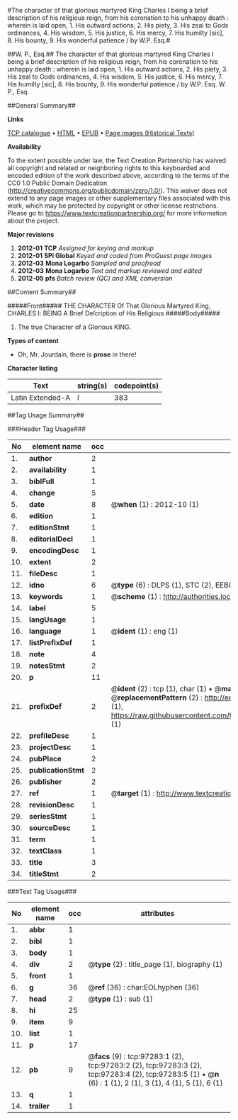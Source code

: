 #The character of that glorious martyred King Charles I being a brief description of his religious reign, from his coronation to his unhappy death : wherein is laid open, 1. His outward actions, 2. His piety, 3. His zeal to Gods ordinances, 4. His wisdom, 5. His justice, 6. His mercy, 7. His humilty [sic], 8. His bounty, 9. His wonderful patience / by W.P. Esq.#

##W. P., Esq.##
The character of that glorious martyred King Charles I being a brief description of his religious reign, from his coronation to his unhappy death : wherein is laid open, 1. His outward actions, 2. His piety, 3. His zeal to Gods ordinances, 4. His wisdom, 5. His justice, 6. His mercy, 7. His humilty [sic], 8. His bounty, 9. His wonderful patience / by W.P. Esq.
W. P., Esq.

##General Summary##

**Links**

[TCP catalogue](http://www.ota.ox.ac.uk/tcp/)  • 
[HTML](http://tei.it.ox.ac.uk/tcp/Texts-HTML/free/A54/A54100.html)  • 
[EPUB](http://tei.it.ox.ac.uk/tcp/Texts-EPUB/free/A54/A54100.epub) • 
[Page images (Historical Texts)](https://historicaltexts.jisc.ac.uk/eebo-13084382e)

**Availability**

To the extent possible under law, the Text Creation Partnership has waived all copyright and related or neighboring rights to this keyboarded and encoded edition of the work described above, according to the terms of the CC0 1.0 Public Domain Dedication (http://creativecommons.org/publicdomain/zero/1.0/). This waiver does not extend to any page images or other supplementary files associated with this work, which may be protected by copyright or other license restrictions. Please go to https://www.textcreationpartnership.org/ for more information about the project.

**Major revisions**

1. __2012-01__ __TCP__ *Assigned for keying and markup*
1. __2012-01__ __SPi Global__ *Keyed and coded from ProQuest page images*
1. __2012-03__ __Mona Logarbo__ *Sampled and proofread*
1. __2012-03__ __Mona Logarbo__ *Text and markup reviewed and edited*
1. __2012-05__ __pfs__ *Batch review (QC) and XML conversion*

##Content Summary##

#####Front#####
THE CHARACTER Of That Glorious Martyred King, CHARLES I: BEING A Brief Deſcription of His Religious 
#####Body#####

1. The true Character of a Glorious KING.

**Types of content**

  * Oh, Mr. Jourdain, there is **prose** in there!

**Character listing**


|Text|string(s)|codepoint(s)|
|---|---|---|
|Latin Extended-A|ſ|383|

##Tag Usage Summary##

###Header Tag Usage###

|No|element name|occ|attributes|
|---|---|---|---|
|1.|__author__|2||
|2.|__availability__|1||
|3.|__biblFull__|1||
|4.|__change__|5||
|5.|__date__|8| @__when__ (1) : 2012-10 (1)|
|6.|__edition__|1||
|7.|__editionStmt__|1||
|8.|__editorialDecl__|1||
|9.|__encodingDesc__|1||
|10.|__extent__|2||
|11.|__fileDesc__|1||
|12.|__idno__|6| @__type__ (6) : DLPS (1), STC (2), EEBO-CITATION (1), OCLC (1), VID (1)|
|13.|__keywords__|1| @__scheme__ (1) : http://authorities.loc.gov/ (1)|
|14.|__label__|5||
|15.|__langUsage__|1||
|16.|__language__|1| @__ident__ (1) : eng (1)|
|17.|__listPrefixDef__|1||
|18.|__note__|4||
|19.|__notesStmt__|2||
|20.|__p__|11||
|21.|__prefixDef__|2| @__ident__ (2) : tcp (1), char (1)  •  @__matchPattern__ (2) : ([0-9\-]+):([0-9IVX]+) (1), (.+) (1)  •  @__replacementPattern__ (2) : http://eebo.chadwyck.com/downloadtiff?vid=$1&page=$2 (1), https://raw.githubusercontent.com/textcreationpartnership/Texts/master/tcpchars.xml#$1 (1)|
|22.|__profileDesc__|1||
|23.|__projectDesc__|1||
|24.|__pubPlace__|2||
|25.|__publicationStmt__|2||
|26.|__publisher__|2||
|27.|__ref__|1| @__target__ (1) : http://www.textcreationpartnership.org/docs/. (1)|
|28.|__revisionDesc__|1||
|29.|__seriesStmt__|1||
|30.|__sourceDesc__|1||
|31.|__term__|1||
|32.|__textClass__|1||
|33.|__title__|3||
|34.|__titleStmt__|2||


###Text Tag Usage###

|No|element name|occ|attributes|
|---|---|---|---|
|1.|__abbr__|1||
|2.|__bibl__|1||
|3.|__body__|1||
|4.|__div__|2| @__type__ (2) : title_page (1), biography (1)|
|5.|__front__|1||
|6.|__g__|36| @__ref__ (36) : char:EOLhyphen (36)|
|7.|__head__|2| @__type__ (1) : sub (1)|
|8.|__hi__|25||
|9.|__item__|9||
|10.|__list__|1||
|11.|__p__|17||
|12.|__pb__|9| @__facs__ (9) : tcp:97283:1 (2), tcp:97283:2 (2), tcp:97283:3 (2), tcp:97283:4 (2), tcp:97283:5 (1)  •  @__n__ (6) : 1 (1), 2 (1), 3 (1), 4 (1), 5 (1), 6 (1)|
|13.|__q__|1||
|14.|__trailer__|1||
